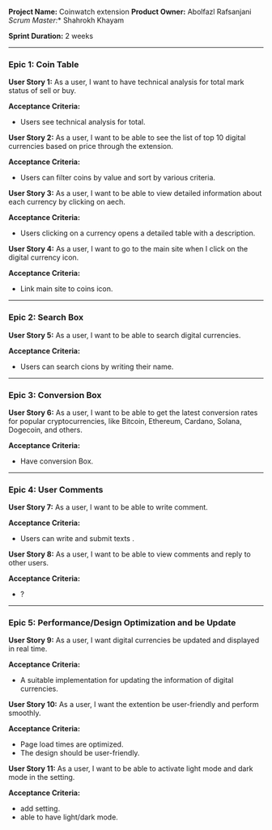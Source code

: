 **Project Name:** Coinwatch extension
**Product Owner:** Abolfazl Rafsanjani
*Scrum Master:** Shahrokh Khayam

**Sprint Duration:** 2 weeks

---

### Epic 1: Coin Table

**User Story 1:**
As a user, I want to have technical analysis for total mark status of sell or buy.

**Acceptance Criteria:**
- Users see technical analysis for total.

**User Story 2:**
As a user, I want to be able to see the list of top 10 digital currencies based on price through the extension.

**Acceptance Criteria:**
- Users can filter coins by value and sort by various criteria.

**User Story 3:**
As a user, I want to be able to view detailed information about each currency by clicking on aech.

**Acceptance Criteria:**
- Users clicking on a currency opens a detailed table with a description.

**User Story 4:**
As a user, I want to go to the main site when I click on the digital currency icon.

**Acceptance Criteria:**
- Link main site to coins icon.

---

### Epic 2: Search Box

**User Story 5:**
As a user, I want to be able to search digital currencies.

**Acceptance Criteria:**
- Users can search cions by writing their name. 

---

### Epic 3: Conversion Box

**User Story 6:**
As a user, I want to be able to get the latest conversion rates for popular cryptocurrencies, like Bitcoin, Ethereum, Cardano, Solana, Dogecoin, and others.

**Acceptance Criteria:**
- Have conversion Box.

---

### Epic 4: User Comments

**User Story 7:**
As a user, I want to be able to write comment.

**Acceptance Criteria:**
- Users can write and submit texts .

**User Story 8:**
As a user, I want to be able to view comments and reply to other users.

**Acceptance Criteria:**
- ?

---

### Epic 5: Performance/Design Optimization and be Update

**User Story 9:**
As a user, I want digital currencies be updated and displayed in real time.

**Acceptance Criteria:**
- A suitable implementation for updating the information of digital currencies.

**User Story 10:**
As a user, I want the extention be user-friendly and perform smoothly.

**Acceptance Criteria:**
- Page load times are optimized.
- The design should be user-friendly.

**User Story 11:**
As a user, I want to be able to activate light mode and dark mode in the setting.

**Acceptance Criteria:**
- add setting.
- able to have light/dark mode.
